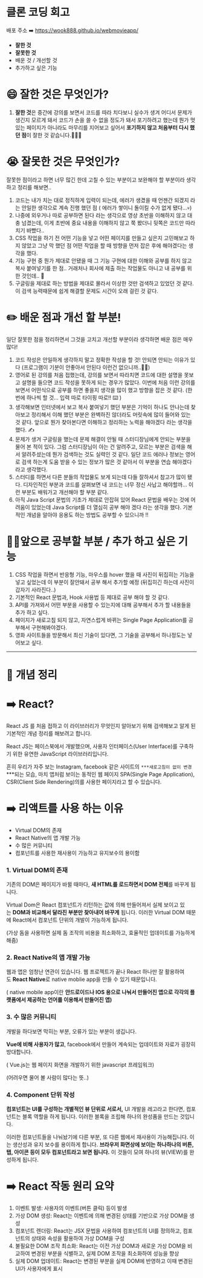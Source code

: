 # 클론 코딩 회고

배포 주소 ➡️ https://wook888.github.io/webmovieapp/


- **잘한 것**
- **잘못한 것**
- 배운 것 / 개선할 것
- 추가하고 싶은 기능

# 😄 잘한 것은 무엇인가?

1. **잘한 것**은 중간에 강의를 보면서 코드를 따라 치다보니 실수가 생겨 어디서 문제가 생긴지 모르게 돼서 코드가 손을 쓸 수 없을 정도가 돼서 포기하려고 했는데 뭔가 멋있는 페이지가 아니라도 마무리를 지어보고 싶어서 **포기하지 않고 처음부터 다시 했던 점**이 잘한 것 같습니다.👏👏👏

# 😭 잘못한 것은 무엇인가?

잘못한 점이라고 하면 너무 많긴 한데 고칠 수 있는 부분이고 보완해야 할 부분이라 생각하고 정리를 해보면..

1. 코드는 내가 치는 대로 정직하게 입력이 되는데, 에러가 생겼을 때 언젠간 되겠지 라는 안일한 생각으로 계속 진행 했던 점 ( 에러가 쌓이니 돌이킬 수가 없게 됐다…💀)
2. 나중에 외우거나 따로 공부하면 된다 라는 생각으로 영상 초반을 이해하지 않고 대충 넘겼는데, 이게 초반에 중요 내용을 이해하지 않고 쭉 봤더니 뒷쪽은 코드만 따라치기 바빴다.. 
3. CSS 작업을 하기 전 어떤 기능을 넣고 어떤 페이지를 만들고 싶은지 고민해보고 하지 않았고 그냥 막 했던 점 어떤 작업을 할 때 방향을 먼저 잡은 후에 해야겠다는 생각을 했다.
4.  기능 구현 중 뭔가 제대로 안됐을 때 그 기능 구현에 대한 이해와 공부를 하지 않고 복사 붙여넣기를 한 점.. 거래처나 회사에 제출 하는 작업물도 아니고 내 공부를 위한 것인데.. 🤔
5. 구글링을 제대로 하는 방법을 제대로 몰라서 이상한 것만 검색하고 있었던 것 같다. 이 검색 능력때문에 쉽게 해결할 문제도 시간이 오래 걸린 것 같다. 

# ✏️ 배운 점과 개선 할 부분!

일단 잘못한 점을 정리하면서 그것을 고치고 개선할 부분이라 생각하면 배운 점은 매우 많다!

1. 코드 작성은 안일하게 생각하지 말고 정확한 작성을 할 것! 안되면 안되는 이유가 있다 (프로그램이 기분이 안좋아서 안된다 이런건 없으니까..🤷‍♂️)
2. 영어로 된 강의를 처음 접했는데, 강의를 보면서 따라치면 코드에 대한 설명을 못보고 설명을 들으면 코드 작성을 못하게 되는 경우가 많았다. 이번에 처음 이런 강의를 보면서 어떤식으로 공부를 하면 좋을지 생각을 많이 했고 방향을 잡은 것 같다. (한번에 하나씩 할 것… 입력 따로 타이핑 따로!! ⌨️ )
3. 생각해보면 인터넷에서 보고 복사 붙여넣기 했던 부분은 기억이 하나도 안나는데 찾아보고 정리해서 이해 했던 부분은 완벽하진 않더라도 머릿속에 많이 들어와 있는 것 같다. 앞으로 뭔가 찾아본다면 이해하고 정리하는 노력을 해야겠다 라는 생각을 했다. ✍️
4. 문제가 생겨 구글링을 했는데 문제 해결이 안될 때 스터디장님에게 안되는 부분을 물어 본 적이 있다. 그럼 스터디장님이 아는 건 알려주고, 모르는 부분은 검색을 해서 알려주셨는데 뭔가 검색하는 것도 실력인 것 같다. 일단 코드 에러나 정보는 영어로 검색 하는게 도움 받을 수 있는 정보가 많은 것 같아서 이 부분을 연습 해야겠다 라고 생각했다.
5. 스터디를 하면서 다른 분들의 작업물도 보게 되는데 다들 잘하셔서 참고가 많이 됐다. 디자인적인 부분과 코드를 살펴보면 내 코드는 너무 정신 사납고 해야할까… 이런 부분도 배워가고 개선해야 할 부분 같다.
6. 아직 Java Script 문법의 기초가 제대로 안잡혀 있어 React 문법을 배우는 것에 어려움이 있었는데 Java Script를 더 열심히 공부 해야 겠다 라는 생각을 했다. 기본적인 개념을 알아야 응용도 하는 방법도 공부할 수 있으니까 ‼️

# 🏃‍♂️앞으로 공부할 부분 /  추가 하고 싶은 기능

1. CSS 작업을 하면서 반응형 기능, 마우스를 hover 했을 때 사진이 뒤집히는 기능을 넣고 싶었는데 이 부분이 잘안돼서 공부 해서 추가할 예정 (뒤집히긴 하는데 사진이 갑자기 사라진다..)
2. 기본적인 React 문법과, Hook 사용법 등 제대로 공부 해야 할 것 같다.
3. API를 가져와서 어떤 부분을 사용할 수 있는지에 대해 공부해서 추가 할 내용들을 추가 하고 싶다.
4. 페이지가 새로고침 되지 않고, 자연스럽게 바뀌는 Single Page Application를 공부해서 구현해봐야겠다.
5. 영화 사이트들을 방문해서 최신 기술이 있다면, 그 기술을 공부해서 하나정도는 넣어보고 싶다.

---

# 🤗 개념 정리

# ➡️ React?

React JS 를 처음 접하고 이 라이브러리가 무엇인지 알아보기 위해 검색해보고 알게 된 기본적인 개념 정리를 해보려고 합니다.

React JS는 페이스북에서 개발했으며, 사용자 인터페이스(User Interface)를 구축하기 위한 유연한 JavaScript 라이브러리입니다. 

흔히 우리가 자주 보는 Instagram, facebook 같은 사이트의 `***새로고침이 없이 변경 `***되는 모습, 마치 앱처럼 보이는 동적인 웹 페이지 SPA(Single Page Application), CSR(Client Side Rendering)의를 사용한 페이지라고 할 수 있습니다.

# ➡️ 리액트를 사용 하는 이유

- Virtual DOM의 존재
- React Native의 앱 개발 가능
- 수 많은 커뮤니티
- 컴포넌트를 사용한 재사용이 가능하고 유지보수의 용이함

### **1. Virtual DOM의 존재**

기존의 DOM은 페이지가 바뀔 때마다, **새 HTML를 로드하면서 DOM 전체**를 바꾸게 됩니다.

Virtual Dom은 React 컴포넌트가 리턴하는 값에 의해 만들어져서 실제 보이고 있는 **DOM과 비교해서 달라진 부분만 찾아내어 바꾸게** 됩니다. 이러한 Virtual DOM 때문에 React에서 컴포넌트 단위의 개발이 가능하게 됩니다.

(가상 돔을 사용하면 실제 돔 조작의 비용을 최소화하고, 효율적인 업데이트를 가능하게 해줌)

### **2. React Native의 앱 개발 가능**

웹과 앱은 엄청난 연관이 있습니다. 웹 프로젝트가 끝나 React 하나만 잘 활용하여도 **React Native**로 native moblie app을 만들 수 있기 때문입니다.

( native mobile app이란 **안드로이드나 IOS 용으로 나눠서 만들어진 앱으로 각각의 플랫폼에서 제공하는 언어를 이용해서 만들어진 앱)**

### **3. 수 많은 커뮤니티**

개발을 하다보면 막히는 부분, 오류가 있는 부분이 생깁니다.

**Vue에 비해 사용자가 많고**, facebook에서 만들어 계속되는 업데이트와 자료가 굉장히 방대합니다.

( Vue.js는 웹 페이지 화면을 개발하기 위한 javascript 프레임워크)

(어려우면 물어 볼 사람이 많다는 뜻..)

### **4. Component 단위 작성**

**컴포넌트는 UI를 구성하는 개별적인 뷰 단위로 서로서,** UI 개발을 레고라고 한다면, 컴포넌트는 블록 역할을 하게 됩니다. 이러한 블록을 조립해 하나의 완성품을 만드는 것입니다.

이러한 컴포넌트들을 나눠놨기에 다른 부분, 또 다른 웹에서 재사용이 가능해집니다. 이는 생산성과 유지 보수를 용이하게 합니다. **브라우저 화면상에 보이는 하나하나의 버튼, 탭, 아이콘 등이 모두 컴포넌트라고 보면 됩니다.** 이 것들이 모여 하나의 뷰(VIEW)를 완성하게 됩니다.

# ➡️ React 작동 원리 요약

1. 이벤트 발생: 사용자의 이벤트(버튼 클릭) 등이 발생
2. 가상 DOM 생성: React는 이벤트에 의해 변경된 상태를 기반으로 가상 DOM을 생성
3. 컴포넌트 렌더링: React는 JSX 문법을 사용하여 컴포넌트의 UI를 정의하고, 컴포넌트의 상태와 속성을 활용하여 가상 DOM을 구성
4. 불필요한 DOM 조작 최소화: React는 이전 가상 DOM과 새로운 가상 DOM을 비교하여 변경된 부분을 식별하고, 실제 DOM 조작을 최소화하여 성능을 향상
5. 실제 DOM 업데이트: React는 변경된 부분을 실제 DOM에 반영하고 이때 변경된 UI가 사용자에게 표시
